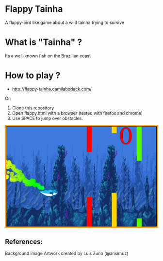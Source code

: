# Flappy Tainha

A flappy-bird like game about a wild tainha trying to survive

# What is "Tainha" ?

Its a well-known fish on the Brazilian coast

# How to play ?

- http://flappy-tainha.camilabodack.com/

Or:

1. Clone this repository
2. Open flappy.html with a browser (tested with firefox and chrome)
3. Use SPACE to jump over obstacles.

![flappy-tainha](flappy/imgs/flappy_tainha.png)

## References:

Background image Artwork created by Luis Zuno (@ansimuz)
